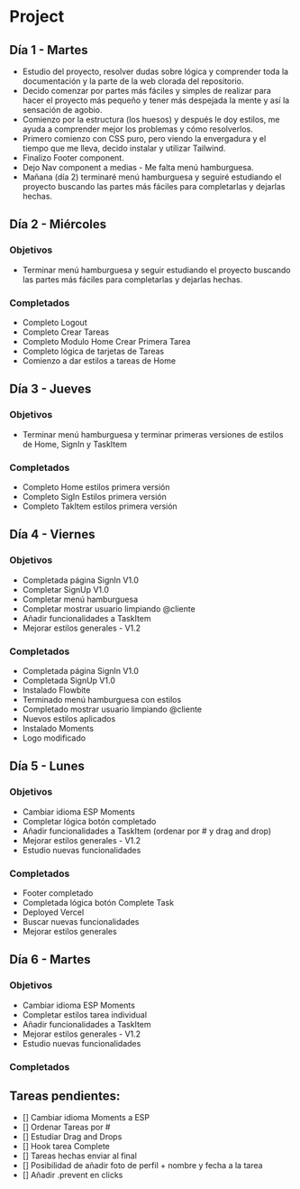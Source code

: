# Project

## Día 1 - Martes

- Estudio del proyecto, resolver dudas sobre lógica y comprender toda la documentación y la parte de la web clorada del repositorio.
- Decido comenzar por partes más fáciles y simples de realizar para hacer el proyecto más pequeño y tener más despejada la mente y así la sensación de agobio.
- Comienzo por la estructura (los huesos) y después le doy estilos, me ayuda a comprender mejor los problemas y cómo resolverlos.
- Primero comienzo con CSS puro, pero viendo la envergadura y el tiempo que me lleva, decido instalar y utilizar Tailwind.
- Finalizo Footer component.
- Dejo Nav component a medias - Me falta menú hamburguesa.
- Mañana (día 2) terminaré menú hamburguesa y seguiré estudiando el proyecto buscando las partes más fáciles para completarlas y dejarlas hechas.

## Día 2 - Miércoles

### Objetivos

- Terminar menú hamburguesa y seguir estudiando el proyecto buscando las partes más fáciles para completarlas y dejarlas hechas.

### Completados

- Completo Logout
- Completo Crear Tareas
- Completo Modulo Home Crear Primera Tarea
- Completo lógica de tarjetas de Tareas
- Comienzo a dar estilos a tareas de Home

## Día 3 - Jueves

### Objetivos

- Terminar menú hamburguesa y terminar primeras versiones de estilos de Home, SignIn y TaskItem

### Completados

- Completo Home estilos primera versión
- Completo SigIn Estilos primera versión
- Completo TakItem estilos primera versión

## Día 4 - Viernes

### Objetivos

- Completada página SignIn V1.0
- Completar SignUp V1.0
- Completar menú hamburguesa
- Completar mostrar usuario limpiando @cliente
- Añadir funcionalidades a TaskItem
- Mejorar estilos generales - V1.2

### Completados

- Completada página SignIn V1.0
- Completada SignUp V1.0
- Instalado Flowbite
- Terminado menú hamburguesa con estilos
- Completado mostrar usuario limpiando @cliente
- Nuevos estilos aplicados
- Instalado Moments
- Logo modificado

## Día 5 - Lunes

### Objetivos

- Cambiar idioma ESP Moments
- Completar lógica botón completado
- Añadir funcionalidades a TaskItem (ordenar por # y drag and drop)
- Mejorar estilos generales - V1.2
- Estudio nuevas funcionalidades

### Completados

- Footer completado
- Completada lógica botón Complete Task
- Deployed Vercel
- Buscar nuevas funcionalidades
- Mejorar estilos generales

## Día 6 - Martes

### Objetivos

- Cambiar idioma ESP Moments
- Completar estilos tarea individual
- Añadir funcionalidades a TaskItem
- Mejorar estilos generales - V1.2
- Estudio nuevas funcionalidades

### Completados

## Tareas pendientes:

- [] Cambiar idioma Moments a ESP
- [] Ordenar Tareas por #
- [] Estudiar Drag and Drops
- [] Hook tarea Complete
- [] Tareas hechas enviar al final
- [] Posibilidad de añadir foto de perfil + nombre y fecha a la tarea
- [] Añadir .prevent en clicks
